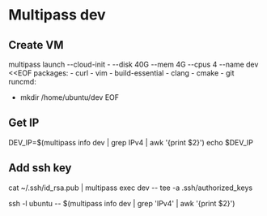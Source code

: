 # Multipass dev 

## Create VM
multipass launch --cloud-init - --disk 40G --mem 4G --cpus 4 --name dev <<EOF
packages:
    - curl
    - vim
    - build-essential
    - clang
    - cmake
    - git
runcmd:
- mkdir /home/ubuntu/dev
EOF

## Get IP
DEV_IP=$(multipass info dev | grep IPv4 | awk '{print $2}')
echo $DEV_IP

## Add ssh key
cat ~/.ssh/id_rsa.pub  | multipass exec dev -- tee -a .ssh/authorized_keys

ssh -l ubuntu -- $(multipass info dev | grep 'IPv4' | awk '{print $2}')
